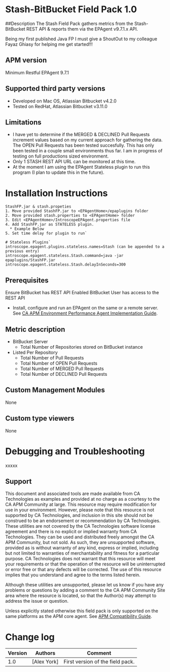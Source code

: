 # Stash-BitBucket Field Pack 1.0

##Description
The Stash Field Pack gathers metrics from the Stash-BitBucket REST API & reports them via the EPAgent v9.7.1.x API.

Being my first published Java FP I must give a ShoutOut to my colleague Fayaz Ghiasy for helping me get started!!!

## APM version
Minimum Restful EPAgent 9.7.1

## Supported third party versions
- Developed on Mac OS, Atlassian Bitbucket v4.2.0
- Tested on RedHat, Atlassian Bitbucket v3.11.0

## Limitations
- I have yet to determine if the MERGED & DECLINED Pull Requests increment values based on my current approach for gathering the data.  The OPEN Pull Requests has been tested succesfully.  This has only been tested in a couple small environments thus far.  I am in progress of testing on full productions sized environment.  
- Only 1 STASH REST API URL can be monitored at this time.
- At the moment I am using the EPAgent Stateless plugin to run this program (I plan to update this in the future).

# Installation Instructions
```
StashFP.jar & stash.propeties
1. Move provided StashFP.jar to <EPAgentHome>/epaplugins folder
2. Move provided stash.properties to <EPAgentHome> folder
3. Edit <EPAgentHome>/IntroscopeEPAgent.properties file
4. Add StashFP.jar as STATELESS plugin.  
  * Example Below
5. Set time delay for plugin to run`
```
```
# Stateless Plugins`
introscope.epagent.plugins.stateless.names=Stash (can be appended to a previous entry)
introscope.epagent.stateless.Stash.command=java -jar epaplugins/StashFP.jar
introscope.epagent.stateless.Stash.delayInSeconds=300
```
## Prerequisites
Ensure BitBucket has REST API Enabled
BitBucket User has access to the REST API
    
* Install, configure and run an EPAgent on the same or a remote server. See [CA APM Environment Performance Agent Implementation Guide](https://wiki.ca.com/display/APMDEVOPS97/CA+APM+Environment+Performance+Agent+Implementation+Guide).


## Metric description
- BitBucket Server
  - Total Number of Repositories stored on BitBucket instance
- Listed Per Repository
  - Total Number of Pull Requests
  - Total Number of OPEN Pull Requests
  - Total Number of MERGED Pull Requests
  - Total Number of DECLINED Pull Requests

## Custom Management Modules
None

## Custom type viewers
None

# Debugging and Troubleshooting
xxxxx

## Support
This document and associated tools are made available from CA Technologies as examples and provided at no charge as a courtesy to the CA APM Community at large. This resource may require modification for use in your environment. However, please note that this resource is not supported by CA Technologies, and inclusion in this site should not be construed to be an endorsement or recommendation by CA Technologies. These utilities are not covered by the CA Technologies software license agreement and there is no explicit or implied warranty from CA Technologies. They can be used and distributed freely amongst the CA APM Community, but not sold. As such, they are unsupported software, provided as is without warranty of any kind, express or implied, including but not limited to warranties of merchantability and fitness for a particular purpose. CA Technologies does not warrant that this resource will meet your requirements or that the operation of the resource will be uninterrupted or error free or that any defects will be corrected. The use of this resource implies that you understand and agree to the terms listed herein.

Although these utilities are unsupported, please let us know if you have any problems or questions by adding a comment to the CA APM Community Site area where the resource is located, so that the Author(s) may attempt to address the issue or question.

Unless explicitly stated otherwise this field pack is only supported on the same platforms as the APM core agent. See [APM Compatibility Guide](http://www.ca.com/us/support/ca-support-online/product-content/status/compatibility-matrix/application-performance-management-compatibility-guide.aspx).


# Change log
Version | Authors | Comment
--------|--------|--------
1.0 | [Alex York] | First version of the field pack.


